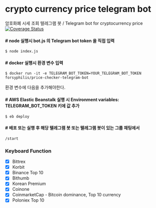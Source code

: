 # crypto currency price telegram bot
암호화폐 시세 조회 텔레그램 봇 / Telegram bot for cryptocurrency price   
[![Coverage Status](https://coveralls.io/repos/github/forsyphilis/price-checker-telegram-bot/badge.svg?branch=development)](https://coveralls.io/github/forsyphilis/price-checker-telegram-bot?branch=development)

#### # node 실행시 bot.js 의 Telegram bot token 을 직접 입력
    $ node index.js

#### # docker 실행시 환경 변수 입력 
    $ docker run -it -e TELEGRAM_BOT_TOKEN=YOUR_TELEGRAM_BOT_TOKEN forsyphilis/price-checker-telegram-bot

환경 변수에 다음을 추가해야한다. 

#### # AWS Elastic Beanstalk 실행 시 Environment variables: TELEGRAM_BOT_TOKEN 키에 값 추가 
    $ eb deploy


#### # 배포 또는 실행 후 해당 텔레그램 봇 또는 텔레그램 봇이 있는 그룹 채팅에서
    /start
    
### Keyboard Function
- [x] Bittrex
- [x] Korbit
- [x] Binance Top 10
- [x] Bithumb
- [x] Korean Premium
- [x] Coinone
- [x] CoinmarketCap - Bitcoin dominance, Top 10 currency
- [x] Poloniex Top 10
